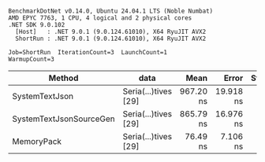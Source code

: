 ```

BenchmarkDotNet v0.14.0, Ubuntu 24.04.1 LTS (Noble Numbat)
AMD EPYC 7763, 1 CPU, 4 logical and 2 physical cores
.NET SDK 9.0.102
  [Host]   : .NET 9.0.1 (9.0.124.61010), X64 RyuJIT AVX2
  ShortRun : .NET 9.0.1 (9.0.124.61010), X64 RyuJIT AVX2

Job=ShortRun  IterationCount=3  LaunchCount=1  
WarmupCount=3  

```
| Method                  | data                 | Mean      | Error     | StdDev   | Min       | Max       | Gen0   | Allocated |
|------------------------ |--------------------- |----------:|----------:|---------:|----------:|----------:|-------:|----------:|
| SystemTextJson          | Seria(...)tives [29] | 967.20 ns | 19.918 ns | 1.092 ns | 966.44 ns | 968.45 ns | 0.0267 |     464 B |
| SystemTextJsonSourceGen | Seria(...)tives [29] | 865.79 ns | 16.976 ns | 0.931 ns | 865.09 ns | 866.84 ns | 0.0334 |     568 B |
| MemoryPack              | Seria(...)tives [29] |  76.49 ns |  7.106 ns | 0.390 ns |  76.24 ns |  76.94 ns | 0.0072 |     120 B |
